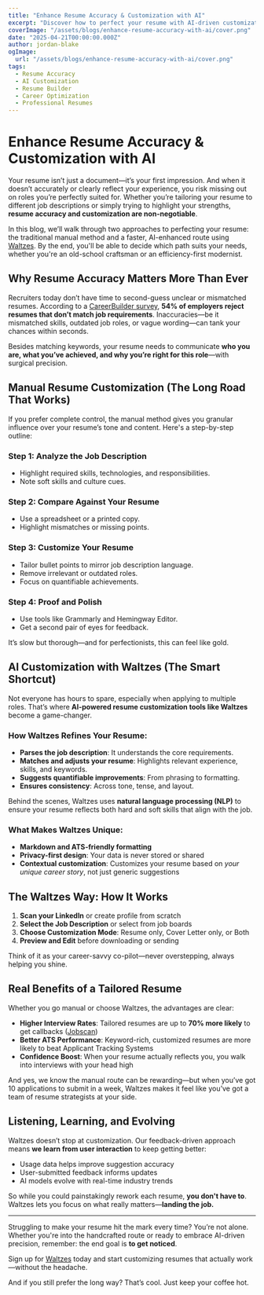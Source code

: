 ```yaml
---
title: "Enhance Resume Accuracy & Customization with AI"
excerpt: "Discover how to perfect your resume with AI-driven customization or manual fine-tuning—two smart paths to personalized job applications that stand out."
coverImage: "/assets/blogs/enhance-resume-accuracy-with-ai/cover.png"
date: "2025-04-21T00:00:00.000Z"
author: jordan-blake
ogImage:
  url: "/assets/blogs/enhance-resume-accuracy-with-ai/cover.png"
tags:
  - Resume Accuracy
  - AI Customization
  - Resume Builder
  - Career Optimization
  - Professional Resumes
---
```


# Enhance Resume Accuracy & Customization with AI

Your resume isn’t just a document—it’s your first impression. And when it doesn’t accurately or clearly reflect your experience, you risk missing out on roles you’re perfectly suited for. Whether you’re tailoring your resume to different job descriptions or simply trying to highlight your strengths, **resume accuracy and customization are non-negotiable**.

In this blog, we’ll walk through two approaches to perfecting your resume: the traditional manual method and a faster, AI-enhanced route using [Waltzes](https://waltzyourway.com). By the end, you'll be able to decide which path suits your needs, whether you're an old-school craftsman or an efficiency-first modernist.

## Why Resume Accuracy Matters More Than Ever

Recruiters today don’t have time to second-guess unclear or mismatched resumes. According to a [CareerBuilder survey](https://www.careerbuilder.com/advice/infographic-what-makes-a-resume-stand-out), **54% of employers reject resumes that don’t match job requirements**. Inaccuracies—be it mismatched skills, outdated job roles, or vague wording—can tank your chances within seconds.

Besides matching keywords, your resume needs to communicate **who you are, what you’ve achieved, and why you’re right for this role**—with surgical precision.

## Manual Resume Customization (The Long Road That Works)

If you prefer complete control, the manual method gives you granular influence over your resume’s tone and content. Here's a step-by-step outline:

### Step 1: Analyze the Job Description

- Highlight required skills, technologies, and responsibilities.
- Note soft skills and culture cues.

### Step 2: Compare Against Your Resume

- Use a spreadsheet or a printed copy.
- Highlight mismatches or missing points.

### Step 3: Customize Your Resume

- Tailor bullet points to mirror job description language.
- Remove irrelevant or outdated roles.
- Focus on quantifiable achievements.

### Step 4: Proof and Polish

- Use tools like Grammarly and Hemingway Editor.
- Get a second pair of eyes for feedback.

It’s slow but thorough—and for perfectionists, this can feel like gold.

## AI Customization with Waltzes (The Smart Shortcut)

Not everyone has hours to spare, especially when applying to multiple roles. That’s where **AI-powered resume customization tools like Waltzes** become a game-changer.

### How Waltzes Refines Your Resume:

- **Parses the job description**: It understands the core requirements.
- **Matches and adjusts your resume**: Highlights relevant experience, skills, and keywords.
- **Suggests quantifiable improvements**: From phrasing to formatting.
- **Ensures consistency**: Across tone, tense, and layout.

Behind the scenes, Waltzes uses **natural language processing (NLP)** to ensure your resume reflects both hard and soft skills that align with the job.

### What Makes Waltzes Unique:

- **Markdown and ATS-friendly formatting**
- **Privacy-first design**: Your data is never stored or shared
- **Contextual customization**: Customizes your resume based on _your unique career story_, not just generic suggestions

## The Waltzes Way: How It Works

1. **Scan your LinkedIn** or create profile from scratch
2. **Select the Job Description** or select from job boards
3. **Choose Customization Mode**: Resume only, Cover Letter only, or Both
4. **Preview and Edit** before downloading or sending

Think of it as your career-savvy co-pilot—never overstepping, always helping you shine.

## Real Benefits of a Tailored Resume

Whether you go manual or choose Waltzes, the advantages are clear:

- **Higher Interview Rates**: Tailored resumes are up to **70% more likely** to get callbacks ([Jobscan](https://www.jobscan.co/blog/resume-statistics/))
- **Better ATS Performance**: Keyword-rich, customized resumes are more likely to beat Applicant Tracking Systems
- **Confidence Boost**: When your resume actually reflects you, you walk into interviews with your head high

And yes, we know the manual route can be rewarding—but when you’ve got 10 applications to submit in a week, Waltzes makes it feel like you’ve got a team of resume strategists at your side.

## Listening, Learning, and Evolving

Waltzes doesn’t stop at customization. Our feedback-driven approach means **we learn from user interaction** to keep getting better:

- Usage data helps improve suggestion accuracy
- User-submitted feedback informs updates
- AI models evolve with real-time industry trends

So while you could painstakingly rework each resume, **you don't have to**. Waltzes lets you focus on what really matters—**landing the job.**

---

Struggling to make your resume hit the mark every time? You’re not alone. Whether you're into the handcrafted route or ready to embrace AI-driven precision, remember: the end goal is **to get noticed**.

Sign up for [Waltzes](https://app.waltzyourway.com/register) today and start customizing resumes that actually work—without the headache.

And if you still prefer the long way? That’s cool. Just keep your coffee hot.
